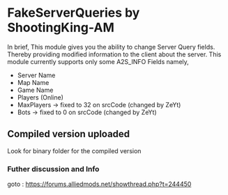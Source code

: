 # FakeServerQueries by ShootingKing-AM
In brief, This module gives you the ability to change Server Query fields. Thereby providing modified information to the client about the server. This module currently supports only some A2S_INFO Fields namely,

* Server Name
* Map Name
* Game Name
* Players (Online)
* MaxPlayers -> fixed to 32 on srcCode (changed by ZeYt)
* Bots -> fixed to 0 on srcCode (changed by ZeYt)

## Compiled version uploaded
Look for binary folder for the compiled version

### Futher discussion and Info 
goto : https://forums.alliedmods.net/showthread.php?t=244450
